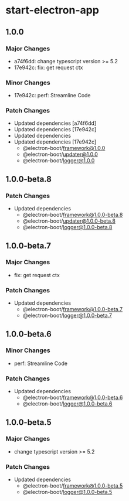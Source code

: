 # start-electron-app

## 1.0.0

### Major Changes

- a74f6dd: change typescript version >= 5.2
- 17e942c: fix: get request ctx

### Minor Changes

- 17e942c: perf: Streamline Code

### Patch Changes

- Updated dependencies [a74f6dd]
- Updated dependencies [17e942c]
- Updated dependencies
- Updated dependencies [17e942c]
  - @electron-boot/framework@1.0.0
  - @electron-boot/updater@1.0.0
  - @electron-boot/logger@1.0.0

## 1.0.0-beta.8

### Patch Changes

- Updated dependencies
  - @electron-boot/framework@1.0.0-beta.8
  - @electron-boot/updater@1.0.0-beta.8
  - @electron-boot/logger@1.0.0-beta.8

## 1.0.0-beta.7

### Major Changes

- fix: get request ctx

### Patch Changes

- Updated dependencies
  - @electron-boot/framework@1.0.0-beta.7
  - @electron-boot/logger@1.0.0-beta.7

## 1.0.0-beta.6

### Minor Changes

- perf: Streamline Code

### Patch Changes

- Updated dependencies
  - @electron-boot/framework@1.0.0-beta.6
  - @electron-boot/logger@1.0.0-beta.6

## 1.0.0-beta.5

### Major Changes

- change typescript version >= 5.2

### Patch Changes

- Updated dependencies
  - @electron-boot/framework@1.0.0-beta.5
  - @electron-boot/logger@1.0.0-beta.5
